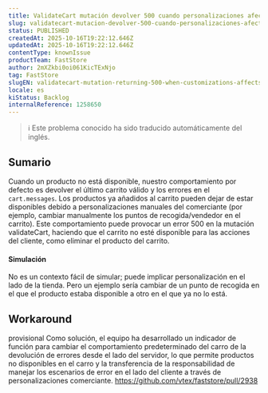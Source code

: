 ```yaml
---
title: ValidateCart mutación devolver 500 cuando personalizaciones afecta a la disponibilidad del producto
slug: validatecart-mutacion-devolver-500-cuando-personalizaciones-afecta-a-la-disponibilidad-del-producto
status: PUBLISHED
createdAt: 2025-10-16T19:22:12.646Z
updatedAt: 2025-10-16T19:22:12.646Z
contentType: knownIssue
productTeam: FastStore
author: 2mXZkbi0oi061KicTExNjo
tag: FastStore
slugEN: validatecart-mutation-returning-500-when-customizations-affects-the-availability-of-the-product
locale: es
kiStatus: Backlog
internalReference: 1258650
---
```


>ℹ️ Este problema conocido ha sido traducido automáticamente del inglés.

## Sumario


Cuando un producto no está disponible, nuestro comportamiento por defecto es devolver el último carrito válido y los errores en el `cart.messages`. Los productos ya añadidos al carrito pueden dejar de estar disponibles debido a personalizaciones manuales del comerciante (por ejemplo, cambiar manualmente los puntos de recogida/vendedor en el carrito). Este comportamiento puede provocar un error 500 en la mutación validateCart, haciendo que el carrito no esté disponible para las acciones del cliente, como eliminar el producto del carrito.


#### Simulación


No es un contexto fácil de simular; puede implicar personalización en el lado de la tienda.
Pero un ejemplo sería cambiar de un punto de recogida en el que el producto estaba disponible a otro en el que ya no lo está.

## Workaround

 provisional
Como solución, el equipo ha desarrollado un indicador de función para cambiar el comportamiento predeterminado del carro de la devolución de errores desde el lado del servidor, lo que permite productos no disponibles en el carro y la transferencia de la responsabilidad de manejar los escenarios de error en el lado del cliente a través de personalizaciones comerciante.
https://github.com/vtex/faststore/pull/2938



